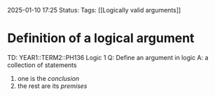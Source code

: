 2025-01-10 17:25
Status: 
Tags: [[Logically valid arguments]]
# Definition of a logical argument

TD: YEAR1::TERM2::PH136 Logic 1
Q: Define an argument in logic
A: a collection of statements
1) one is the _conclusion_
2) the rest are its _premises_ 
<!--ID: 1736530610601-->
